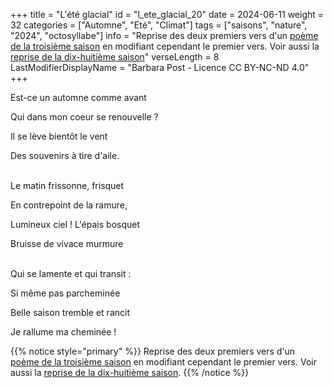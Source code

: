 +++
title = "L'été glacial"
id = "l_ete_glacial_20"
date = 2024-06-11
weight = 32
categories = ["Automne", "Eté", "Climat"]
tags = ["saisons", "nature", "2024", "octosyllabe"]
info = "Reprise des deux premiers vers d'un [poème de la troisième saison](../3_troisieme_saison/est_ce_un_automne) en modifiant cependant le premier vers. Voir aussi la [reprise de la dix-huitième saison](../18_dix_huitieme_saison/saisons)"
verseLength = 8
LastModifierDisplayName = "Barbara Post - Licence CC BY-NC-ND 4.0"
+++

Est-ce un automne comme avant

Qui dans mon coeur se renouvelle ?

Il se lève bientôt le vent

Des souvenirs à tire d'aile.

 \
Le matin frissonne, frisquet

En contrepoint de la ramure,

Lumineux ciel ! L'épais bosquet

Bruisse de vivace murmure

 \
Qui se lamente et qui transit :

Si même pas parcheminée

Belle saison tremble et rancit

Je rallume ma cheminée !

{{% notice style="primary" %}}
Reprise des deux premiers vers d'un [poème de la troisième saison](../3_troisieme_saison/est_ce_un_automne) en modifiant cependant le premier vers. Voir aussi la [reprise de la dix-huitième saison](../18_dix_huitieme_saison/saisons).
{{% /notice %}}

